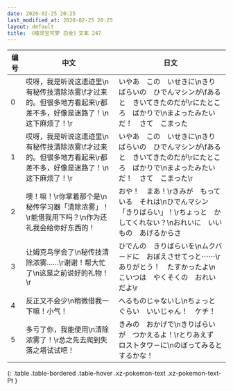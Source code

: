 ```yaml
---
date: 2020-02-25 20:25
last_modified_at: 2020-02-25 20:25
layout: default
title: 《精灵宝可梦 白金》文本 247
---
```

| 编号 | 中文 | 日文 |
| ---- | ---- | ---- |
| 0 | 哎呀，我是听说这遗迹里\n有秘传技清除浓雾\f才过来的。但很多地方看起来\r都差不多，好像是迷路了！\n这下麻烦了！\r | いやあ　この　いせきに\nきりばらいの　ひでんマシンが\fあると　きいてきたのだが\rにたところ　ばかりで\nまよったみたいだ！　さて　こまった |
| 1 | 哎呀，我是听说这遗迹里\n有秘传技清除浓雾\f才过来的。但很多地方看起来\r都差不多，好像是迷路了！\n这下麻烦了！\r | いやあ　この　いせきに\nきりばらいの　ひでんマシンが\fあると　きいてきたのだが\rにたところ　ばかりで\nまよったみたいだ！　さて　こまった\r |
| 2 | 噢！嘛！\r你拿着那个是\n秘传学习器「清除浓雾」！\r能借我用下吗？\n作为还礼我会给你好东西的！ | おや！　まあ！\rきみが　もっている　それは\nひでんマシン「きりばらい」！\rちょっと　かしてくれない？\nおれいに　いいもの　あげるからさ |
| 3 | 让姆克鸟学会了\n秘传技清除浓雾……\r谢谢！帮大忙了\n这是之前说好的礼物！\r | ひでんの　きりばらいを\nムクバ－ドに　おぼえさせてっと⋯⋯\rありがとう！　たすかったよ\nこいつは　やくそくの　おれいだよ\r |
| 4 | 反正又不会少\n稍微借我一下嘛！小气！ | へるものじゃないし\nちょっとぐらい　いいじゃん！　ケチ！ |
| 5 | 多亏了你，我能使用\n清除浓雾了！\r总之先去爬到失落之塔试试吧！ | きみの　おかげで\nきりばらいが　つかえるよ！\rとりあえず　ロストタワ－に\nのぼってみると　するかな！ |
{: .table .table-bordered .table-hover .xz-pokemon-text .xz-pokemon-text-Pt }